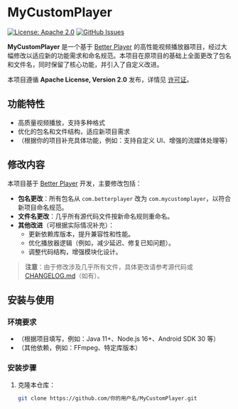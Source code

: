 # MyCustomPlayer

[![License: Apache 2.0](https://img.shields.io/badge/License-Apache%202.0-blue.svg)](https://www.apache.org/licenses/LICENSE-2.0)
[![GitHub Issues](https://img.shields.io/github/issues/你的用户名/MyCustomPlayer)](https://github.com/你的用户名/MyCustomPlayer/issues)

**MyCustomPlayer** 是一个基于 [Better Player](https://github.com/jhomlala/betterplayer) 的高性能视频播放器项目，经过大幅修改以适应新的功能需求和命名规范。本项目在原项目的基础上全面更改了包名和文件名，同时保留了核心功能，并引入了自定义改进。

本项目遵循 **Apache License, Version 2.0** 发布，详情见 [许可证](#许可证)。

## 功能特性

- 高质量视频播放，支持多种格式
- 优化的包名和文件结构，适应新项目需求
- （根据你的项目补充具体功能，例如：支持自定义 UI、增强的流媒体处理等）

## 修改内容

本项目基于 [Better Player](https://github.com/jhomlala/betterplayer) 开发，主要修改包括：

- **包名更改**：所有包名从 `com.betterplayer` 改为 `com.mycustomplayer`，以符合新项目命名规范。
- **文件名更改**：几乎所有源代码文件按新命名规则重命名。
- **其他改进**（可根据实际情况补充）：
  - 更新依赖库版本，提升兼容性和性能。
  - 优化播放器逻辑（例如，减少延迟、修复已知问题）。
  - 调整代码结构，增强模块化设计。

> **注意**：由于修改涉及几乎所有文件，具体更改请参考源代码或 [CHANGELOG.md](CHANGELOG.md)（如有）。

## 安装与使用

### 环境要求

- （根据项目填写，例如：Java 11+、Node.js 16+、Android SDK 30 等）
- （其他依赖，例如：FFmpeg、特定库版本）

### 安装步骤

1. 克隆本仓库：
   ```bash
   git clone https://github.com/你的用户名/MyCustomPlayer.git
